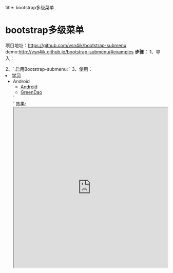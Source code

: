title: bootstrap多级菜单 

#   bootstrap多级菜单 
项目地址：https://github.com/vsn4ik/bootstrap-submenu
demo:http://vsn4ik.github.io/bootstrap-submenu/#examples
**步骤：**
1、导入：
<script src="bootstrap-submenu.min.js"></script>
<link rel="stylesheet" href="bootstrap-submenu.min.css"></script>
2、` 启用Bootstrap-submenu: `
<script>
$(document).ready(function(){
 $('.dropdown-submenu > a').submenupicker();
});
</script>
3、使用：
<li class="dropdown">
<a href="#" class="dropdown-toggle" data-toggle="dropdown" role="button" aria-expanded="false">学习<span class="caret"></span></a>
<ul class="dropdown-menu" role="menu">
<li class="` dropdown-submenu `" ><a ` data-toggle="dropdown" ` tabindex="0">Android</a>
<ul class="dropdown-menu">
<li><a href="http://wiki.xby1993.net/doku.php?id=android">Android</a></li>
<li><a href="http://wiki.xby1993.net/doku.php?id=greendao">GreenDao</a></li>
</ul>
` </li> `
效果:
<html>
<iframe style="width:100%;height:500px;" src="http://www.xby1993.net"></iframe>
</html>